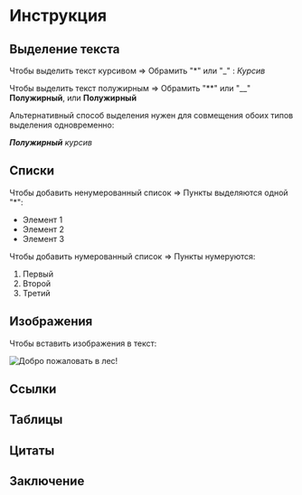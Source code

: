 # Инструкция

## Выделение текста
Чтобы выделить текст курсивом => Обрамить "*" или "_" :  _Курсив_

Чтобы выделить текст полужирным => Обрамить "**" или "__"
**Полужирный**, или __Полужирный__

Альтернативный способ выделения нужен для совмещения обоих типов выделения одновременно:

*__Полужирный__ курсив*
## Списки

Чтобы добавить ненумерованный список => Пункты выделяются одной "*":
* Элемент 1
* Элемент 2
* Элемент 3

Чтобы добавить нумерованный список => Пункты нумеруются:
1. Первый
2. Второй
3. Третий


## Изображения

Чтобы вставить изображения в текст:

![Добро пожаловать в лес!](Path.jpg)

## Ссылки

## Таблицы

## Цитаты

## Заключение